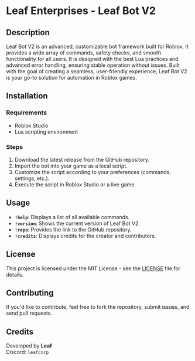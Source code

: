 # Leaf Enterprises - Leaf Bot V2

## Description
Leaf Bot V2 is an advanced, customizable bot framework built for Roblox. It provides a wide array of commands, safety checks, and smooth functionality for all users. It is designed with the best Lua practices and advanced error handling, ensuring stable operation without issues. Built with the goal of creating a seamless, user-friendly experience, Leaf Bot V2 is your go-to solution for automation in Roblox games.

## Installation
### Requirements
- Roblox Studio
- Lua scripting environment

### Steps
1. Download the latest release from the GitHub repository.
2. Import the bot into your game as a local script.
3. Customize the script according to your preferences (commands, settings, etc.).
4. Execute the script in Roblox Studio or a live game.

## Usage
- **`!help`**: Displays a list of all available commands.
- **`!version`**: Shows the current version of Leaf Bot V2.
- **`!repo`**: Provides the link to the GitHub repository.
- **`!credits`**: Displays credits for the creator and contributors.

## License
This project is licensed under the MIT License - see the [LICENSE](./LICENSE) file for details.

## Contributing
If you'd like to contribute, feel free to fork the repository, submit issues, and send pull requests.

## Credits
Developed by **Leaf**  
Discord: `leafcorp`
